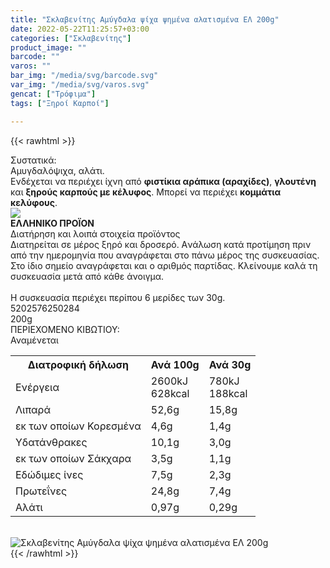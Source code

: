 ```yaml
---
title: "Σκλαβενίτης Αμύγδαλα ψίχα ψημένα αλατισμένα ΕΛ 200g"
date: 2022-05-22T11:25:57+03:00
categories: ["Σκλαβενίτης"]
product_image: ""
barcode: ""
varos: ""
bar_img: "/media/svg/barcode.svg"
var_img: "/media/svg/varos.svg"
gencat: ["Τρόφιμα"]
tags: ["Ξηροί Καρποί"]

---
```

{{< rawhtml >}}

<div class="sload452"><div class="product"><div id="sistatika">Συστατικά:</div><div class="alltext">Αμυγδαλόψιχα, αλάτι.<br>Ενδέχεται να περιέχει ίχνη από <b>φιστίκια αράπικα (αραχίδες)</b>, <b>γλουτένη</b> και <b>ξηρούς καρπούς με κέλυφος</b>. Μπορεί να περιέχει <b>κομμάτια κελύφους</b>.<br></div><div id="flag"><div id="flagimage"><img src="/media/icons/gr.svg"></div><span id="flagtext"><b>ΕΛΛΗΝΙΚΟ ΠΡΟΪΟΝ</b></span></div><div id="loipa">Διατήρηση και λοιπά στοιχεία προϊόντος</div><div class="alltext">Διατηρείται σε μέρος ξηρό και δροσερό. Aνάλωση κατά προτίμηση πριν από την ημερομηνία που αναγράφεται στο πάνω μέρος της συσκευασίας. Στο ίδιο σημείο αναγράφεται και ο αριθμός παρτίδας. Κλείνουμε καλά τη συσκευασία μετά από κάθε άνοιγμα.<br><br>Η συσκευασία περιέχει περίπου 6 μερίδες των 30g.</div><div id="barcode"><div id="barimage1"></div><span id="bartext">5202576250284</span></div><div id="varos"><div id="varosimage1"></div><span id="varostext">200g</span></div><div id="kivotio">ΠΕΡΙΕΧΟΜΕΝΟ ΚΙΒΩΤΙΟΥ:<br>Αναμένεται</div><div class="tabout"><table id="diatable"><tbody><tr><th>Διατροφική δήλωση</th><th>Ανά 100g</th><th>Ανά 30g</th></tr><tr><td class="texr2">Ενέργεια</td><td class="texr">2600kJ<br>628kcal</td><td class="texr">780kJ<br>188kcal</td></tr><tr><td class="texr2">Λιπαρά</td><td class="texr">52,6g</td><td class="texr">15,8g</td></tr><tr><td class="gray">εκ των οποίων Κορεσµένα</td><td class="gray2">4,6g</td><td class="gray2">1,4g</td></tr><tr><td class="texr2">Yδατάνθρακες</td><td class="texr">10,1g</td><td class="texr">3,0g</td></tr><tr><td class="gray">εκ των οποίων Σάκχαρα</td><td class="gray2">3,5g</td><td class="gray2">1,1g</td></tr><tr><td class="texr2">Eδώδιμες ίνες</td><td class="texr">7,5g</td><td class="texr">2,3g</td></tr><tr><td class="texr2">Πρωτεΐνες</td><td class="texr">24,8g</td><td class="texr">7,4g</td></tr><tr><td class="texr2">Αλάτι</td><td class="texr">0,97g</td><td class="texr">0,29g</td></tr></tbody></table></div><br><div class="pimg"><img alt="Σκλαβενίτης Αμύγδαλα ψίχα ψημένα αλατισμένα ΕΛ 200g" title="Σκλαβενίτης Αμύγδαλα ψίχα ψημένα αλατισμένα ΕΛ 200g" src="/media/images/sklavenitis-amygdala-psixa-pshmena-alatismena-el-200g.jpg"></div></div></div>
{{< /rawhtml >}}


